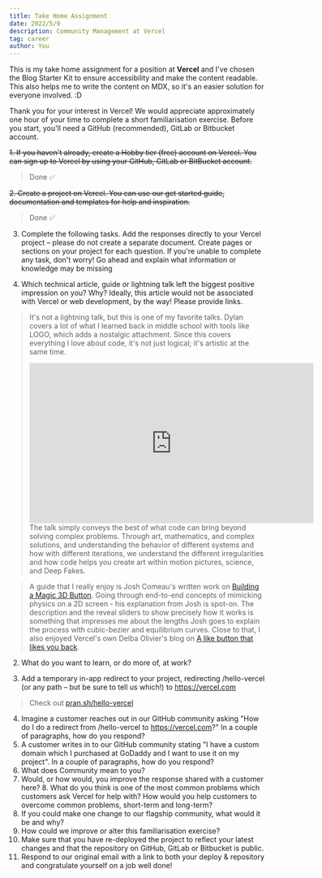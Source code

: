 ```yaml
---
title: Take Home Assignment
date: 2022/5/9
description: Community Management at Vercel
tag: career
author: You
---
```


This is my take home assignment for a position at **Vercel** and I've chosen the Blog Starter Kit to ensure accessibility and make the content readable. This also helps me to write the content on MDX, so it's an easier solution for everyone involved. :D

Thank you for your interest in Vercel! We would appreciate approximately one hour of your time to complete a short familiarisation exercise. Before you start, you'll need a GitHub (recommended), GitLab or Bitbucket account. 

~~1. If you haven't already, create a Hobby tier (free) account on Vercel. You can sign up to Vercel by using your GitHub, GitLab or BitBucket account.~~
> Done ✅

~~2. Create a project on Vercel. You can use our get started guide, documentation and templates for help and inspiration.~~
> Done ✅

3. Complete the following tasks. Add the responses directly to your Vercel project – please do not create a separate document.
Create pages or sections on your project for each question. If you're unable to complete any task, don't worry! Go ahead and explain what information or knowledge may be missing

  1. Which technical article, guide or lightning talk left the biggest positive impression on you? Why? Ideally, this article would not be associated with Vercel or web development, by the way! Please provide links.
  > It's not a lightning talk, but this is one of my favorite talks. Dylan covers a lot of what I learned back in middle school with tools like LOGO, which adds a nostalgic attachment. Since this covers everything I love about code, it's not just logical; it's artistic at the same time.
  > <iframe width="560" height="315" src="https://www.youtube.com/embed/6avJHaC3C2U" title="YouTube video player" frameborder="0" allow="accelerometer; autoplay; clipboard-write; encrypted-media; gyroscope; picture-in-picture" allowfullscreen></iframe>
  > The talk simply conveys the best of what code can bring beyond solving complex problems. Through art, mathematics, and complex solutions, and understanding the behavior of different systems and how with different iterations, we understand the different irregularities and how code helps you create art within motion pictures, science, and Deep Fakes.

  > A guide that I really enjoy is Josh Comeau's written work on [Building a Magic 3D Button](https://www.joshwcomeau.com/animation/3d-button/). Going through end-to-end concepts of mimicking physics on a 2D screen - his explanation from Josh is spot-on. The description and the reveal sliders to show precisely how it works is something that impresses me about the lengths Josh goes to explain the process with cubic-bezier and equilibrium curves. Close to that, I also enjoyed Vercel's own Delba Olivier's blog on [A like button that likes you back](https://delba.dev/blog/a-like-button-that-likes-you-back).


  2. What do you want to learn, or do more of, at work?
  >  
  3. Add a temporary in-app redirect to your project, redirecting /hello-vercel (or any path – but be sure to tell us which!) to https://vercel.com 
  > Check out [pran.sh/hello-vercel](https://www.pran.sh/hello-vercel)
  4. Imagine a customer reaches out in our GitHub community asking "How do I do a redirect from /hello-vercel to https://vercel.com?" In a couple of paragraphs, how do you respond? 
  5. A customer writes in to our GitHub community stating "I have a custom domain which I purchased at GoDaddy and I want to use it on my project". In a couple of paragraphs, how do you respond? 
  6. What does Community mean to you? 
  7. Would, or how would, you improve the response shared with a customer here? 8. What do you think is one of the most common problems which customers ask Vercel for help with? How would you help customers to overcome common problems, short-term and long-term? 
  9. If you could make one change to our flagship community, what would it be and why? 
  10. How could we improve or alter this familiarisation exercise? 
4. Make sure that you have re-deployed the project to reflect your latest changes and that the repository on GitHub, GitLab or Bitbucket is public. 
5. Respond to our original email with a link to both your deploy & repository and congratulate yourself on a job well done!
